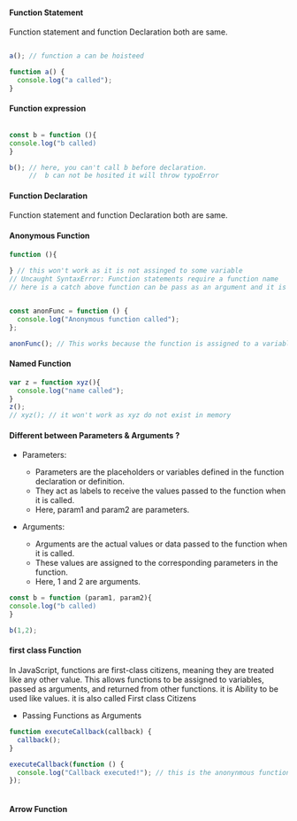#### Function Statement
Function statement and function Declaration both are same.
```js

a(); // function a can be hoisteed

function a() {
  console.log("a called");
}

```
#### Function expression

```js

const b = function (){
console.log("b called)
}

b(); // here, you can't call b before declaration.
     //  b can not be hosited it will throw typoError
```

#### Function Declaration

Function statement and function Declaration both are same.

#### Anonymous Function

```js
function (){
    
} // this won't work as it is not assinged to some variable
// Uncaught SyntaxError: Function statements require a function name
// here is a catch above function can be pass as an argument and it is valid. you can see example in first call function


const anonFunc = function () {
  console.log("Anonymous function called");
};

anonFunc(); // This works because the function is assigned to a variable.
```

#### Named Function
```js
var z = function xyz(){
  console.log("name called");
}
z();
// xyz(); // it won't work as xyz do not exist in memory

```

#### Different between Parameters & Arguments ?

- Parameters:

  - Parameters are the placeholders or variables defined in the function declaration or definition.
  - They act as labels to receive the values passed to the function when it is called.
  - Here, param1 and param2 are parameters.
- Arguments:

  - Arguments are the actual values or data passed to the function when it is called.
  - These values are assigned to the corresponding parameters in the function.
  - Here, 1 and 2 are arguments.
 
```js
const b = function (param1, param2){
console.log("b called)
}

b(1,2); 

```

#### first class Function

In JavaScript, functions are first-class citizens, meaning they are treated like any other value. This allows functions to be assigned to variables, passed as arguments, and returned from other functions. it is Ability to be used like values. it is also called First class Citizens
- Passing Functions as Arguments

```js
function executeCallback(callback) {
  callback();
}

executeCallback(function () {
  console.log("Callback executed!"); // this is the anonynmous function which is used as an arguments
});
 
```

#### Arrow Function
